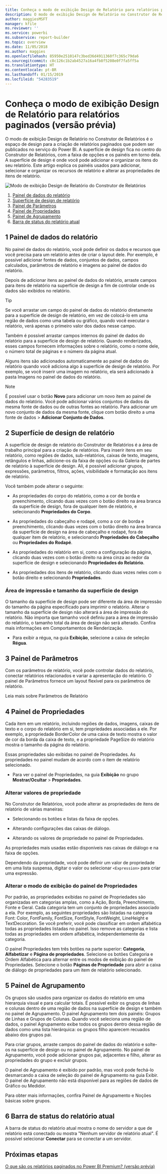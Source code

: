 ```yaml
---
title: Conheça o modo de exibição Design de Relatório para relatórios paginados (versão prévia)
description: O modo de exibição Design de Relatório no Construtor de Relatórios é o espaço de design para a criação de relatórios paginados que podem ser publicados no serviço do Power BI.
author: maggiesMSFT
manager: kfile
ms.reviewer: ''
ms.service: powerbi
ms.subservice: report-builder
ms.topic: overview
ms.date: 11/05/2018
ms.author: maggies
ms.openlocfilehash: 85950e2510147c3bed36d4911360f7c365c79da6
ms.sourcegitcommit: c8c126c1b2ab4527a16a4fb8f5208e0f7fa5ff5a
ms.translationtype: HT
ms.contentlocale: pt-BR
ms.lasthandoff: 01/15/2019
ms.locfileid: "54283519"
---
```

# <a name="getting-around-in-report-design-view-for-paginated-reports-preview"></a>Conheça o modo de exibição Design de Relatório para relatórios paginados (versão prévia)

O modo de exibição Design de Relatório no Construtor de Relatórios é o espaço de design para a criação de relatórios paginados que podem ser publicados no serviço do Power BI. A superfície de design fica no centro do Construtor de Relatórios, com a faixa de opções e os painéis em torno dela. A superfície de design é onde você pode adicionar e organizar os itens do seu relatório. Este artigo explica os painéis usados para adicionar, selecionar e organizar os recursos de relatório e alterar as propriedades de itens de relatório.  

![Modo de exibição Design de Relatório do Construtor de Relatórios](media/paginated-reports-report-design-view/power-bi-paginated-report-design-view.png)

1.  [Painel de dados do relatório](#report-data-pane) 
2.  [Superfície de design de relatório](#report-design-surface)  
3.  [Painel de Parâmetros](#parameters-pane) 
4.  [Painel de Propriedades](#properties-pane) 
5.  [Painel de Agrupamento](#grouping-pane) 
6.  [Barra de status do relatório atual](#current-report-status-bar)  
  
## <a name="1-report-data-pane"></a>1 Painel de dados do relatório  
 No painel de dados do relatório, você pode definir os dados e recursos que você precisa para um relatório antes de criar o layout dele. Por exemplo, é possível adicionar fontes de dados, conjuntos de dados, campos calculados, parâmetros de relatório e imagens ao painel de dados do relatório.  
  
 Depois de adicionar itens ao painel de dados do relatório, arraste campos para itens de relatório na superfície de design a fim de controlar onde os dados são exibidos no relatório.  
  
> [!TIP]  
>  Se você arrastar um campo do painel de dados do relatório diretamente para a superfície de design de relatório, em vez de colocá-lo em uma região de dados como uma tabela ou gráfico, quando você executar o relatório, verá apenas o primeiro valor dos dados nesse campo.  
  
 Também é possível arrastar campos internos do painel de dados do relatório para a superfície de design de relatório. Quando renderizados, esses campos fornecem informações sobre o relatório, como o nome dele, o número total de páginas e o número da página atual.  
  
 Alguns itens são adicionados automaticamente ao painel de dados do relatório quando você adiciona algo à superfície de design de relatório. Por exemplo, se você inserir uma imagem no relatório, ela será adicionado à pasta Imagens no painel de dados do relatório.  
  
> [!NOTE]  
>  É possível usar o botão **Novo** para adicionar um novo item ao painel de dados do relatório. Você pode adicionar vários conjuntos de dados da mesma fonte de dados ou de outras fontes ao relatório. Para adicionar um novo conjunto de dados da mesma fonte, clique com botão direito a uma fonte de dados > **Adicionar Conjunto de Dados**.  
  
## <a name="2-report-design-surface"></a>2 Superfície de design de relatório  
 A superfície de design de relatório do Construtor de Relatórios é a área de trabalho principal para a criação de relatórios. Para inserir itens em seu relatório, como regiões de dados, sub-relatórios, caixas de texto, imagens, retângulos e linhas, adicione-os da faixa de opções ou da Galeria de partes de relatório à superfície de design. Ali, é possível adicionar grupos, expressões, parâmetros, filtros, ações, visibilidade e formatação aos itens de relatório.  
  
 Você também pode alterar o seguinte:  
  
-   As propriedades do corpo do relatório, como a cor de borda e preenchimento, clicando duas vezes com o botão direito na área branca da superfície de design, fora de qualquer item de relatório, e selecionando **Propriedades do Corpo**.  
  
-   As propriedades do cabeçalho e rodapé, como a cor de borda e preenchimento, clicando duas vezes com o botão direito na área branca da superfície de design na área de cabeçalho e rodapé, fora de qualquer item de relatório, e selecionando **Propriedades do Cabeçalho** ou **Propriedades do Rodapé**.  
  
-   As propriedades do relatório em si, como a configuração da página, clicando duas vezes com o botão direito na área cinza ao redor da superfície de design e selecionando **Propriedades do Relatório**.  
  
-   As propriedades dos itens de relatório, clicando duas vezes neles com o botão direito e selecionando **Propriedades**.  
  
### <a name="design-surface-size-and-print-area"></a>Área de impressão e tamanho da superfície de design  
O tamanho da superfície de design pode ser diferente da área de impressão do tamanho da página especificado para imprimir o relatório. Alterar o tamanho da superfície de design não alterará a área de impressão do relatório. Não importa que tamanho você definiu para a área de impressão do relatório, o tamanho total da área de design não será alterado. Confira mais informações em Comportamentos de Renderização. 
  
- Para exibir a régua, na guia **Exibição**, selecione a caixa de seleção **Régua**.  
  
## <a name="3-parameters-pane"></a>3 Painel de Parâmetros  
 Com os parâmetros de relatório, você pode controlar dados do relatório, conectar relatórios relacionados e variar a apresentação do relatório. O painel de Parâmetros fornece um layout flexível para os parâmetros de relatório.  
  
 Leia mais sobre Parâmetros de Relatório   
  
## <a name="4-properties-pane"></a>4 Painel de Propriedades
 Cada item em um relatório, incluindo regiões de dados, imagens, caixas de texto e o corpo do relatório em si, tem propriedades associadas a ele. Por exemplo, a propriedade BorderColor de uma caixa de texto mostra o valor de cor da borda da caixa de texto, e a propriedade PageSize do relatório mostra o tamanho da página do relatório.  
  
 Essas propriedades são exibidas no painel de Propriedades. As propriedades no painel mudam de acordo com o item de relatório selecionado.  
  
- Para ver o painel de Propriedades, na guia **Exibição** no grupo **Mostrar/Ocultar** > **Propriedades**.  
  
### <a name="changing-property-values"></a>Alterar valores de propriedade  
 No Construtor de Relatórios, você pode alterar as propriedades de itens de relatório de várias maneiras:  
  
-   Selecionando os botões e listas da faixa de opções.  
  
-   Alterando configurações das caixas de diálogo.  
  
-   Alterando os valores de propriedade no painel de Propriedades.  
  
 As propriedades mais usadas estão disponíveis nas caixas de diálogo e na faixa de opções.  
  
 Dependendo da propriedade, você pode definir um valor de propriedade em uma lista suspensa, digitar o valor ou selecionar `<Expression>` para criar uma expressão.  
  
### <a name="changing-the-properties-pane-view"></a>Alterar o modo de exibição do painel de Propriedades  
 Por padrão, as propriedades exibidas no painel de Propriedades são organizadas em categorias amplas, como a Ação, Borda, Preenchimento, Fonte e Geral. Cada categoria tem um conjunto de propriedades associado a ela. Por exemplo, as seguintes propriedades são listadas na categoria Font: Color, FontFamily, FontSize, FontStyle, FontWeight, LineHeight e TextDecoration. Se você preferir, você pode classificar em ordem alfabética todas as propriedades listadas no painel. Isso remove as categorias e lista todas as propriedades em ordem alfabética, independentemente da categoria.  
  
 O painel Propriedades tem três botões na parte superior: **Categoria**, **Alfabetizar** e **Página de propriedades**. Selecione os botões Categoria e Ordem Alfabética para alternar entre os modos de exibição do painel de Propriedades. Selecione o botão **Páginas de Propriedade** para abrir a caixa de diálogo de propriedades para um item de relatório selecionado.  
  
  
## <a name="5-grouping-pane"></a>5 Painel de Agrupamento

 Os grupos são usados para organizar os dados do relatório em uma hierarquia visual e para calcular totais. É possível exibir os grupos de linhas e colunas dentro de uma região de dados na superfície de design e também no painel de Agrupamento. O painel Agrupamento tem dois painéis: Grupos de Linhas e Grupos de Colunas. Quando você seleciona uma região de dados, o painel Agrupamento exibe todos os grupos dentro dessa região de dados como uma lista hierárquica: os grupos filho aparecem recuados abaixo dos grupos pai.  
  
 Para criar grupos, arraste campos do painel de dados do relatório e solte-os na superfície de design ou no painel de Agrupamento. No painel de Agrupamento, você pode adicionar grupos pai, adjacentes e filho, alterar as propriedades do grupo e excluir grupos.  
  
 O painel de Agrupamento é exibido por padrão, mas você pode fechá-lo desmarcando a caixa de seleção do painel de Agrupamento na guia Exibir. O painel de Agrupamento não está disponível para as regiões de dados de Gráfico ou Medidor.  
  
 Para obter mais informações, confira Painel de Agrupamento e Noções básicas sobre grupos.  
  
## <a name="6-current-report-status-bar"></a>6 Barra de status do relatório atual

A barra de status do relatório atual mostra o nome do servidor a que de relatório está conectado ou mostra "Nenhum servidor de relatório atual". É possível selecionar **Conectar** para se conectar a um servidor.

## <a name="next-steps"></a>Próximas etapas

[O que são os relatórios paginados no Power BI Premium? (versão prévia)](paginated-reports-report-builder-power-bi.md) 

  
  
